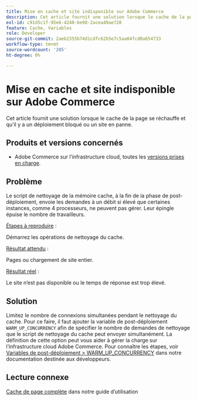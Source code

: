 ```yaml
---
title: Mise en cache et site indisponible sur Adobe Commerce
description: Cet article fournit une solution lorsque le cache de la page se réchauffe et qu’il y a un déploiement bloqué ou un site en panne.
exl-id: c91d5c1f-95e6-4240-be98-2acea49ae728
feature: Cache, Variables
role: Developer
source-git-commit: 2aeb2355b74d1cdfc62b5e7c5aa04fcd0a654733
workflow-type: tm+mt
source-wordcount: '205'
ht-degree: 0%

---
```


# Mise en cache et site indisponible sur Adobe Commerce

Cet article fournit une solution lorsque le cache de la page se réchauffe et qu’il y a un déploiement bloqué ou un site en panne.

## Produits et versions concernés

* Adobe Commerce sur l’infrastructure cloud, toutes les [versions prises en charge](https://magento.com/sites/default/files/magento-software-lifecycle-policy.pdf).

## Problème

Le script de nettoyage de la mémoire cache, à la fin de la phase de post-déploiement, envoie les demandes à un débit si élevé que certaines instances, comme 4 processeurs, ne peuvent pas gérer. Leur épingle épuise le nombre de travailleurs.

<u>Étapes à reproduire</u> :

Démarrez les opérations de nettoyage du cache.

<u>Résultat attendu</u> :

Pages ou chargement de site entier.

<u>Résultat réel</u> :

Le site n’est pas disponible ou le temps de réponse est trop élevé.

## Solution

Limitez le nombre de connexions simultanées pendant le nettoyage du cache. Pour ce faire, il faut ajouter la variable de post-déploiement `WARM_UP_CONCURRENCY` afin de spécifier le nombre de demandes de nettoyage que le script de nettoyage du cache peut envoyer simultanément. La définition de cette option peut vous aider à gérer la charge sur l’infrastructure cloud Adobe Commerce. Pour connaître les étapes, voir [Variables de post-déploiement > WARM\_UP\_CONCURRENCY](https://experienceleague.adobe.com/fr/docs/commerce-cloud-service/user-guide/configure/env/stage/variables-post-deploy#warm_up_concurrency) dans notre documentation destinée aux développeurs.

## Lecture connexe

[Cache de page complète](https://experienceleague.adobe.com/fr/docs/commerce-admin/systems/tools/cache-management#full-page-caching) dans notre guide d’utilisation

